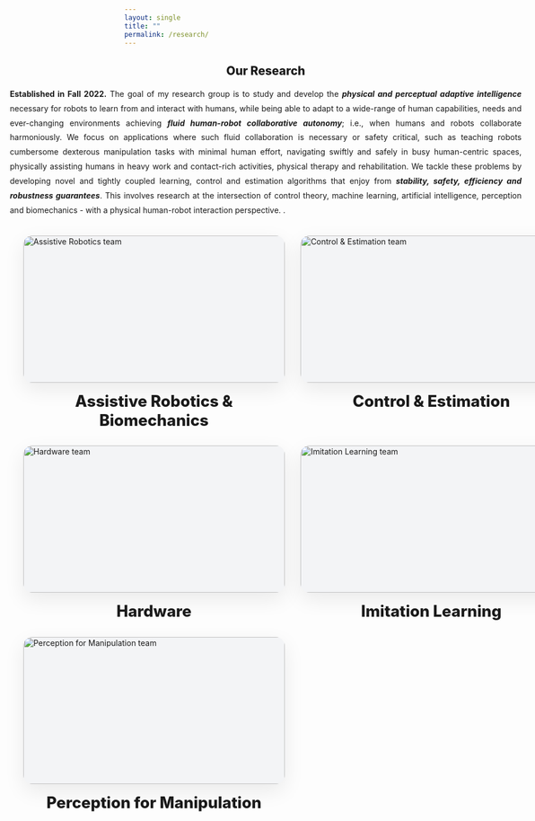 ```yaml
---
layout: single
title: ""
permalink: /research/
---
```


<!-- ===== FULL-WIDTH INTRO ===== -->
<section class="rb-fullbleed">
  <div class="rb-intro">
    <h1>Our Research</h1>
    <p>
    <b>Established in Fall 2022.</b> The goal of my research group is to study and develop the <em><b>physical and perceptual adaptive intelligence</b></em> necessary for robots to learn from and interact with humans, while being able to adapt to a wide-range of human capabilities, needs and ever-changing environments achieving <em><b>fluid human-robot collaborative autonomy</b></em>; i.e., when humans and robots collaborate harmoniously. We focus on applications where such fluid collaboration is necessary or safety critical, such as teaching robots cumbersome dexterous manipulation tasks with minimal human effort, navigating swiftly and safely in busy human-centric spaces, physically assisting humans in heavy work and contact-rich activities, physical therapy and rehabilitation. We tackle these problems by developing novel and tightly coupled learning, control and estimation algorithms that enjoy from <em><b>stability, safety, efficiency and robustness guarantees</b></em>. This involves research at the intersection of control theory, machine learning, artificial intelligence, perception and biomechanics - with a physical human-robot interaction perspective. </a>.     
    </p>
  </div>
</section>

<!-- ===== FULL-WIDTH GRID ===== -->
<section class="rb-grid">
  <a class="rb-card" href="{{ site.baseurl }}/research/">
    <div class="rb-img">
      <img src="{{ site.baseurl }}/assets/images/Assistive_Robotics.JPG" alt="Assistive Robotics team">
    </div>
    <h3>Assistive Robotics & Biomechanics</h3>
  </a>

  <a class="rb-card" href="{{ site.baseurl }}/research/">
    <div class="rb-img">
      <img src="{{ site.baseurl }}/assets/images/Control_Estimation.JPG" alt="Control & Estimation team">
    </div>
    <h3>Control &amp; Estimation</h3>
  </a>

  <a class="rb-card" href="{{ site.baseurl }}/research/">
    <div class="rb-img">
      <img src="{{ site.baseurl }}/assets/images/hardware.JPG" alt="Hardware team">
    </div>
    <h3>Hardware</h3>
  </a>

  <a class="rb-card" href="{{ site.baseurl }}/research/">
    <div class="rb-img">
      <img src="{{ site.baseurl }}/assets/images/Imitation_Learning.JPG" alt="Imitation Learning team">
    </div>
    <h3>Imitation Learning</h3>
  </a>

  <a class="rb-card" href="{{ site.baseurl }}/research/">
    <div class="rb-img">
      <img src="{{ site.baseurl }}/assets/images/Perception_for_manipulation.JPG" alt="Perception for Manipulation team">
    </div>
    <h3>Perception for Manipulation</h3>
  </a>
</section>

<style>
/* 🔕 Hide the Minimal Mistakes pager on this page */
.pagination{ display:none !important; }

/* keep the theme’s top spacing small */
.main .page__content { padding-top: 0.5rem; }

/* ---------- FULL-BLEED INTRO ---------- */
.rb-fullbleed{
  width: 100vw;
  margin-left: calc(50% - 50vw);
}
.rb-intro{
  max-width: 1200px;
  margin: 0 auto 2rem;
  padding: 0 24px;
  text-align: justify;
  text-justify: inter-word;
}
.rb-intro h1{
  text-align: center;
  margin-bottom: 1rem;
  font-weight: 800;
}
.rb-intro p{
  margin: 0 auto;
  line-height: 1.85;
  max-width: 1000px;
}

/* ---------- FULL-BLEED GRID (fixes width limit) ---------- */
.rb-grid{
  width: 100vw;                         /* break out of the theme container */
  margin-left: calc(50% - 50vw);
  padding: 0 clamp(16px, 5vw, 48px);    /* responsive side padding */
  display: grid;
  gap: clamp(20px, 3vw, 40px);

  /* 3 columns on wide screens, but each column must be at least 380px */
  grid-template-columns: repeat(3, minmax(380px, 1fr));
  justify-items: center;                /* center cards inside their tracks */
}

/* fallbacks for smaller screens */
@media (max-width: 1200px){
  .rb-grid{ grid-template-columns: repeat(2, minmax(360px, 1fr)); }
}
@media (max-width: 800px){
  .rb-grid{ grid-template-columns: minmax(300px, 1fr); }
}

/* ---------- CARD ---------- */
.rb-card{
  width: 100%;
  max-width: 720px;                     /* let cards grow wide */
  text-decoration: none;
  color: inherit;
  display: flex;
  flex-direction: column;
  align-items: center;
}

/* image frame — wide aspect so no tall letterbox */
.rb-img{
  width: 100%;
  aspect-ratio: 16 / 9;                 /* wide and roomy */
  border-radius: 16px;
  overflow: hidden;
  box-shadow: 0 12px 36px rgba(0,0,0,.08);
  background: #f3f4f6;
  display: flex;
  align-items: center;
  justify-content: center;
}
.rb-img img{
  width: 100%;
  height: 100%;
  object-fit: cover;                    /* fill the frame (no tiny centered strip) */
  display: block;
  transition: transform .35s ease, filter .35s ease;
}

.rb-card:hover .rb-img img{
  transform: scale(1.03);
  filter: brightness(1.03);
}

.rb-card h3{
  margin: 1rem 0 0;
  text-align: center;
  font-size: clamp(1.2rem, 1.4vw + .9rem, 1.8rem);
  font-weight: 800;
}
</style>
